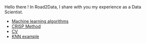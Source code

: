 Hello there !
In Road2Data, I share with you my experience as a Data Scientist.


- [Machine learning algorithms](MachineLearning.md)
- [CRISP Method](pages/CRISP-Method.md)
- [CV](pages/cv.html)
- [KNN example](MachineLearning/KNN.md)

